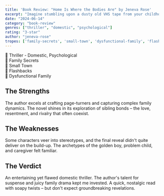 ```yaml
---
title: 'Book Review: "Home Is Where the Bodies Are" by Jeneva Rose'
excerpt: "Imagine stumbling upon a dusty old VHS tape from your childhood, only to discover a dark secret that shatters everything you thought you knew about your family."
date: "2024-06-14"
category: "book-review"
genres: ["thriller", "domestic", "psychological"]
rating: "3-star"
author: "jeneva-rose"
tropes: ['family-secrets', 'small-town', 'dysfunctional-family', 'flashbacks']
---
```


📍 Thriller - Domestic, Psychological  
📍 Family Secrets  
📍 Small Town  
📍 Flashbacks  
📍 Dysfunctional Family  

## The Strengths
The author excels at crafting page-turners and capturing complex family dynamics. The novel shines in its exploration of sibling bonds – the love, resentment, and rivalry that often coexist.

## The Weaknesses
Some characters veer into stereotypes, and the final reveal didn't quite deliver on the build-up. The archetypes of the golden boy, problem child, and caregiver felt familiar.

## The Verdict
An entertaining yet flawed domestic thriller. The author's talent for suspense and juicy family drama kept me invested. A quick, nostalgic read with soapy twists – but don't expect groundbreaking revelations.
